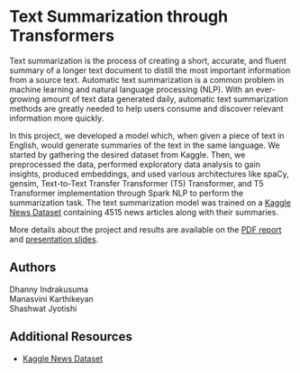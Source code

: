 # Text Summarization through Transformers
Text summarization is the process of creating a short,
accurate, and fluent summary of a longer text document to
distill the most important information from a source text.
Automatic text summarization is a common problem in
machine learning and natural language processing (NLP). 
With an ever-growing amount of text data generated
daily, automatic text summarization methods are greatly
needed to help users consume and discover relevant
information more quickly.

In this project, we developed a model which, when
given a piece of text in English, would generate summaries
of the text in the same language. We started by gathering the
desired dataset from Kaggle. Then, we preprocessed the
data, performed exploratory data analysis to gain insights,
produced embeddings, and used various architectures like
spaCy, gensim, Text-to-Text Transfer Transformer (T5)
Transformer, and T5 Transformer implementation through
Spark NLP to perform the summarization task. The text summarization model was trained
on a [Kaggle News Dataset](https://www.kaggle.com/datasets/sunnysai12345/news-summary) containing 4515 news articles
along with their summaries.

More details about the project and results are available on the [PDF report](https://github.com/dhannywi/News_Summarization/blob/main/Text%20Summarization%20through%20Transformers%20-%20final%20report.pdf) and [presentation slides](https://docs.google.com/presentation/d/1y5KTDVAvagq0xHQ1Vo1k9kN--keRmKFxa-wmNZKTcU8/edit?usp=sharing).

## Authors
Dhanny Indrakusuma<br>
Manasvini Karthikeyan<br>
Shashwat Jyotishi

## Additional Resources
* [Kaggle News Dataset](https://www.kaggle.com/datasets/sunnysai12345/news-summary)

